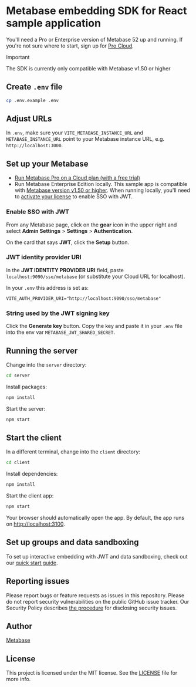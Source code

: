 # Metabase embedding SDK for React sample application

You'll need a Pro or Enterprise version of Metabase 52 up and running. If you're not sure where to start, sign up for [Pro Cloud](https://www.metabase.com/pricing).

> [!IMPORTANT]
> The SDK is currently only compatible with Metabase v1.50 or higher

## Create `.env` file

```sh
cp .env.example .env
```

## Adjust URLs

In `.env`, make sure your `VITE_METABASE_INSTANCE_URL` and `METABASE_INSTANCE_URL` point to your Metabase instance URL, e.g. `http://localhost:3000`.

## Set up your Metabase

- [Run Metabase Pro on a Cloud plan (with a free trial)](https://www.metabase.com/pricing)
- Run Metabase Enterprise Edition locally. This sample app is compatible with [Metabase version v1.50 or higher](https://www.metabase.com/docs/latest/releases). When running locally, you'll need to [activate your license](https://www.metabase.com/docs/latest/paid-features/activating-the-enterprise-edition) to enable SSO with JWT.

### Enable SSO with JWT

From any Metabase page, click on the **gear** icon in the upper right and select **Admin Settings** > **Settings** > **Authentication**.

On the card that says **JWT**, click the **Setup** button.

### JWT identity provider URI

In the **JWT IDENTITY PROVIDER URI** field, paste `localhost:9090/sso/metabase` (or substitute your Cloud URL for localhost).

In your `.env` this address is set as:

```
VITE_AUTH_PROVIDER_URI="http://localhost:9090/sso/metabase"
```

### String used by the JWT signing key

Click the **Generate key** button. Copy the key and paste it in your `.env` file into the env var `METABASE_JWT_SHARED_SECRET`.

## Running the server

Change into the `server` directory:

```sh
cd server
```

Install packages:

```sh
npm install
```

Start the server:

```sh
npm start
```

## Start the client

In a different terminal, change into the `client` directory:

```sh
cd client
```

Install dependencies:

```sh
npm install
```

Start the client app:

```sh
npm start
```

Your browser should automatically open the app. By default, the app runs on [http://localhost:3100](localhost:3100).

## Set up groups and data sandboxing

To set up interactive embedding with JWT and data sandboxing, check out our [quick start guide](https://www.metabase.com/learn/customer-facing-analytics/interactive-embedding-quick-start).

## Reporting issues

Please report bugs or feature requests as issues in this repository. Please do not report security vulnerabilities on the public GitHub issue tracker. Our Security Policy describes [the procedure](https://github.com/metabase/metabase/security#reporting-a-vulnerability) for disclosing security issues.

## Author

[Metabase](https://metabase.com)

## License

This project is licensed under the MIT license. See the [LICENSE](./LICENSE) file for more info.
